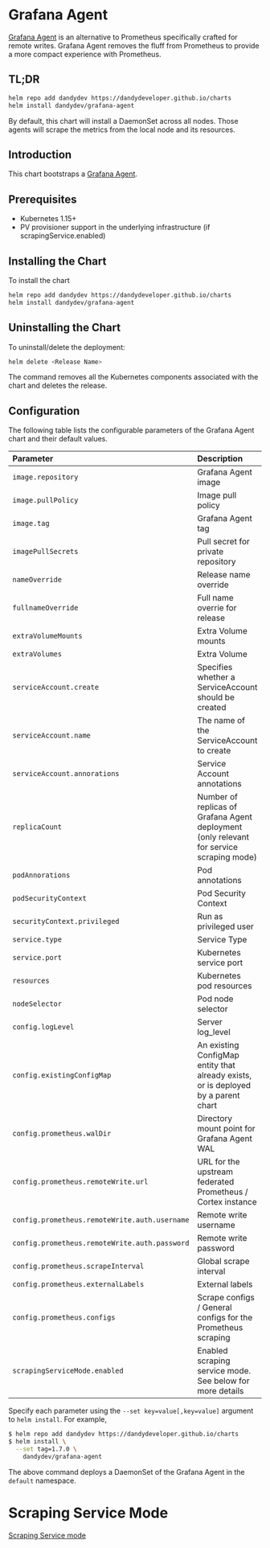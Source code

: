 # Grafana Agent

[Grafana Agent](https://grafana.com/docs/agent/latest/) is an alternative to Prometheus specifically crafted for remote writes. Grafana Agent removes the fluff from Prometheus to provide a more compact experience with Prometheus.

## TL;DR

```bash
helm repo add dandydev https://dandydeveloper.github.io/charts
helm install dandydev/grafana-agent
```

By default, this chart will install a DaemonSet across all nodes. Those agents will scrape the metrics from the local node and its resources.

## Introduction

This chart bootstraps a [Grafana Agent](https://grafana.com/docs/agent/latest/).

## Prerequisites

* Kubernetes 1.15+
* PV provisioner support in the underlying infrastructure (if scrapingService.enabled)

## Installing the Chart

To install the chart

```bash
helm repo add dandydev https://dandydeveloper.github.io/charts
helm install dandydev/grafana-agent
```

## Uninstalling the Chart

To uninstall/delete the deployment:

```bash
helm delete <Release Name>
```

The command removes all the Kubernetes components associated with the chart and deletes the release.

## Configuration

The following table lists the configurable parameters of the Grafana Agent chart and their default values.

| Parameter                 | Description                                                                                                                                          | Default                                                                        |
|:--------------------------|:-----------------------------------------------------------------------------------------------------------------------------------------------------|:-------------------------------------------------------------------------------|
| `image.repository`        | Grafana Agent image                                                                                                                                  | `grafana/agent`                                                                |
| `image.pullPolicy`        | Image pull policy                                                                                                                                    | `IfNotPresent`                                                                 |
| `image.tag`               | Grafana Agent tag                                                                                                                                    | ``                                                                             |
| `imagePullSecrets`        | Pull secret for private repository                                                                                                                   | []                                                                             |
| `nameOverride`            | Release name override                                                                                                                                | ``                                                                             |
| `fullnameOverride`        | Full name overrie for release                                                                                                                        | ``                                                                             |
| `extraVolumeMounts`       | Extra Volume mounts                                                                                                                                  | `[]`                                                                           |
| `extraVolumes`            | Extra Volume                                                                                                                                         | `[]`                                                                           |
| `serviceAccount.create`   | Specifies whether a ServiceAccount should be created                                                                                                 | `true`                                                                         |
| `serviceAccount.name`     | The name of the ServiceAccount to create                                                                                                             | Generated using the grafana-agent.fullname template                            |
| `serviceAccount.annorations` | Service Account annotations                                                                                                                       | `{}`                                                                           |
| `replicaCount`            | Number of replicas of Grafana Agent deployment (only relevant for service scraping mode)                                                             | `3`                                                                            |
| `podAnnorations`          | Pod annotations                                                                                                                                      | `{}`                                                                           |
| `podSecurityContext`      | Pod Security Context                                                                                                                                 | `{}`                                                                           |
| `securityContext.privileged` | Run as privileged user                                                                                                                            | `true`                                                                         |
| `service.type`            | Service Type                                                                                                                                         | `ClusterIP`                                                                    |
| `service.port`            | Kubernetes service port                                                                                                                              | `80`                                                                           |
| `resources`               | Kubernetes pod resources                                                                                                                             | `{}`                                                                           |
| `nodeSelector`            | Pod node selector                                                                                                                                    | `{}`                                                                           |
| `config.logLevel`         | Server log_level                                                                                                                                     | `info`                                                                         |
| `config.existingConfigMap`                  | An existing ConfigMap entity that already exists, or is deployed by a parent chart                                                 | `""`                                                                           |
| `config.prometheus.walDir`                  | Directory mount point for Grafana Agent WAL                                                                                        | `/var/lib/agent/data`                                                          |
| `config.prometheus.remoteWrite.url`         | URL for the upstream federated Prometheus / Cortex instance                                                                        | `""`                                                                           |
| `config.prometheus.remoteWrite.auth.username` | Remote write username                                                                                                            | `nil`                                                                          |
| `config.prometheus.remoteWrite.auth.password` | Remote write password                                                                                                            | `nil`                                                                          |
| `config.prometheus.scrapeInterval`   | Global scrape interval                                                                                                                    | `15s`                                                                          |
| `config.prometheus.externalLabels`   | External labels                                                                                                                           | `{}`                                                                           |
| `config.prometheus.configs`| Scrape configs / General configs for the Prometheus scraping                                                                                        | `[]`                                                                           |
| `scrapingServiceMode.enabled` | Enabled scraping service mode. See below for more details                                                                                        | `false`                                                                        |

Specify each parameter using the `--set key=value[,key=value]` argument to `helm install`. For example,

```bash
$ helm repo add dandydev https://dandydeveloper.github.io/charts
$ helm install \
  --set tag=1.7.0 \
    dandydev/grafana-agent
```

The above command deploys a DaemonSet of the Grafana Agent in the `default` namespace.

# Scraping Service Mode
[Scraping Service mode](https://grafana.com/docs/agent/latest/scraping-service/)
